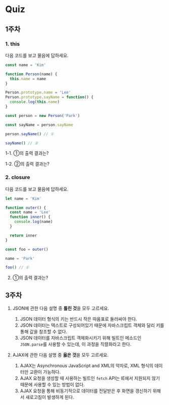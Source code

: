 # Quiz

## 1주차

### 1. this

다음 코드를 보고 물음에 답하세요.

```javascript
const name = 'Kim'

function Person(name) {
  this.name = name
}

Person.prototype.name = 'Lee'
Person.prototype.sayName = function() {
  console.log(this.name)
}

const person = new Person('Park')

const sayName = person.sayName

person.sayName() // ①

sayName() // ②
```

1-1. ①의 출력 결과는?

1-2. ②의 출력 결과는?

### 2. closure

다음 코드를 보고 물음에 답하세요.

```javascript
let name = 'Kim'

function outer() {
  const name = 'Lee'
  function inner() {
    console.log(name)
  }

  return inner
}

const foo = outer()

name = 'Park'

foo() // ①
```

2. ①의 출력 결과는?

## 3주차

1. JSON에 관한 다음 설명 중 **틀린 것**을 모두 고르세요.
   1. JSON 데이터 형식의 키는 반드시 작은 따옴표로 둘러싸야 한다.
   2. JSON 데이터는 텍스트로 구성되어있기 때문에 자바스크립트 객체와 달리 키를 통해 값을 참조할 수 없다.
   3. JSON 데이터를 자바스크립트 객체화시키기 위해 빌트인 메소드인 `JSON.parse`를 사용할 수 있는데, 이 과정을 직렬화라고 한다.

2. AJAX에 관한 다음 설명 중 **옳은 것**을 모두 고르세요.
   1. AJAX는 Asynchronous JavaScript and XML의 약자로, XML 형식의 데이터만 교환이 가능하다.
   2. AJAX 요청을 생성할 때 사용하는 빌트인 `fetch` API는 IE에서 지원되지 않기 때문에 사용할 수 있는 방법이 없다.
   3. AJAX 요청을 통해 비동기적으로 데이터를 전달받은 후 화면을 갱신하기 위해서 새로고침이 발생하게 된다.

